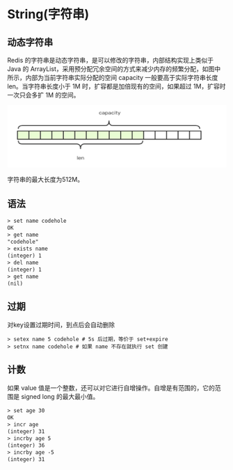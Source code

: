 # String\(字符串\)

## 动态字符串

Redis 的字符串是动态字符串，是可以修改的字符串，内部结构实现上类似于 Java 的 ArrayList，采用预分配冗余空间的方式来减少内存的频繁分配，如图中所示，内部为当前字符串实际分配的空间 capacity 一般要高于实际字符串长度 len。当字符串长度小于 1M 时，扩容都是加倍现有的空间，如果超过 1M，扩容时一次只会多扩 1M 的空间。

![](../../../.gitbook/assets/redis-zi-fu-chuan-cun-chu-jie-gou-.png)

字符串的最大长度为512M。

## 语法

```text
> set name codehole
OK
> get name
"codehole"
> exists name
(integer) 1
> del name
(integer) 1
> get name
(nil)
```

## 过期

对key设置过期时间，到点后会自动删除

```text
> setex name 5 codehole # 5s 后过期，等价于 set+expire
> setnx name codehole # 如果 name 不存在就执行 set 创建
```

## 计数

如果 value 值是一个整数，还可以对它进行自增操作。自增是有范围的，它的范围是 signed long 的最大最小值。

```text
> set age 30
OK
> incr age
(integer) 31
> incrby age 5
(integer) 36
> incrby age -5
(integer) 31
```

